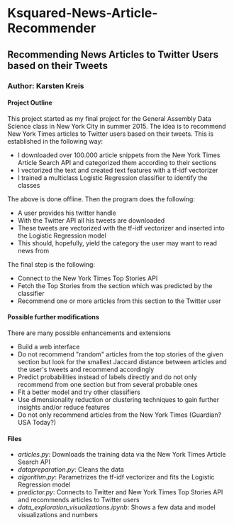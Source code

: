 # Ksquared-News-Article-Recommender

## Recommending News Articles to Twitter Users based on their Tweets

### Author: Karsten Kreis


#### Project Outline

This project started as my final project for the General Assembly Data Science class in New York City in summer 2015. The idea is to recommend New York Times articles to Twitter users based on their tweets. This is established in the following way:

* I downloaded over 100.000 article snippets from the New York Times Article Search API and categorized them according to their sections
* I vectorized the text and created text features with a tf-idf vectorizer
* I trained a multiclass Logistic Regression classifier to identify the classes

The above is done offline. Then the program does the following:

* A user provides his twitter handle
* With the Twitter API all his tweets are downloaded
* These tweets are vectorized with the tf-idf vectorizer and inserted into the Logistic Regression model
* This should, hopefully, yield the category the user may want to read news from

The final step is the following:

* Connect to the New York Times Top Stories API
* Fetch the Top Stories from the section which was predicted by the classifier
* Recommend one or more articles from this section to the Twitter user


#### Possible further modifications

There are many possible enhancements and extensions

* Build a web interface
* Do not recommend "random" articles from the top stories of the given section but look for the smallest Jaccard distance between articles and the user's tweets and recommend accordingly
* Predict probabilities instead of labels directly and do not only recommend from one section but from several probable ones
* Fit a better model and try other classifiers
* Use dimensionality reduction or clustering techniques to gain further insights and/or reduce features
* Do not only recommend articles from the New York Times (Guardian? USA Today?)

#### Files

* *articles.py*: Downloads the training data via the New York Times Article Search API
* *datapreparation.py*: Cleans the data
* *algorithm.py*: Parametrizes the tf-idf vectorizer and fits the Logistic Regression model
* *predictor.py*: Connects to Twitter and New York Times Top Stories API and recommends articles to Twitter users
* *data_exploration_visualizations.ipynb*: Shows a few data and model visualizations and numbers
